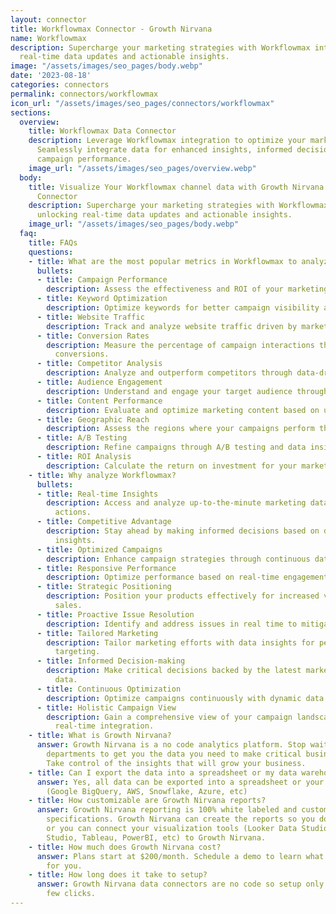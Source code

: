 ```yaml
---
layout: connector
title: Workflowmax Connector - Growth Nirvana
name: Workflowmax
description: Supercharge your marketing strategies with Workflowmax integration, unlocking
  real-time data updates and actionable insights.
image: "/assets/images/seo_pages/body.webp"
date: '2023-08-18'
categories: connectors
permalink: connectors/workflowmax
icon_url: "/assets/images/seo_pages/connectors/workflowmax"
sections:
  overview:
    title: Workflowmax Data Connector
    description: Leverage Workflowmax integration to optimize your marketing campaigns.
      Seamlessly integrate data for enhanced insights, informed decisions, and improved
      campaign performance.
    image_url: "/assets/images/seo_pages/overview.webp"
  body:
    title: Visualize Your Workflowmax channel data with Growth Nirvana's Workflowmax
      Connector
    description: Supercharge your marketing strategies with Workflowmax integration,
      unlocking real-time data updates and actionable insights.
    image_url: "/assets/images/seo_pages/body.webp"
  faq:
    title: FAQs
    questions:
    - title: What are the most popular metrics in Workflowmax to analyze?
      bullets:
      - title: Campaign Performance
        description: Assess the effectiveness and ROI of your marketing campaigns.
      - title: Keyword Optimization
        description: Optimize keywords for better campaign visibility and targeting.
      - title: Website Traffic
        description: Track and analyze website traffic driven by marketing campaigns.
      - title: Conversion Rates
        description: Measure the percentage of campaign interactions that lead to
          conversions.
      - title: Competitor Analysis
        description: Analyze and outperform competitors through data-driven insights.
      - title: Audience Engagement
        description: Understand and engage your target audience through campaign interactions.
      - title: Content Performance
        description: Evaluate and optimize marketing content based on user engagement.
      - title: Geographic Reach
        description: Assess the regions where your campaigns perform the best.
      - title: A/B Testing
        description: Refine campaigns through A/B testing and data insights.
      - title: ROI Analysis
        description: Calculate the return on investment for your marketing campaigns.
    - title: Why analyze Workflowmax?
      bullets:
      - title: Real-time Insights
        description: Access and analyze up-to-the-minute marketing data for timely
          actions.
      - title: Competitive Advantage
        description: Stay ahead by making informed decisions based on data-driven
          insights.
      - title: Optimized Campaigns
        description: Enhance campaign strategies through continuous data updates.
      - title: Responsive Performance
        description: Optimize performance based on real-time engagement metrics.
      - title: Strategic Positioning
        description: Position your products effectively for increased visibility and
          sales.
      - title: Proactive Issue Resolution
        description: Identify and address issues in real time to mitigate risks.
      - title: Tailored Marketing
        description: Tailor marketing efforts with data insights for personalized
          targeting.
      - title: Informed Decision-making
        description: Make critical decisions backed by the latest marketing performance
          data.
      - title: Continuous Optimization
        description: Optimize campaigns continuously with dynamic data updates.
      - title: Holistic Campaign View
        description: Gain a comprehensive view of your campaign landscape through
          real-time integration.
    - title: What is Growth Nirvana?
      answer: Growth Nirvana is a no code analytics platform. Stop waiting for other
        departments to get you the data you need to make critical business decisions.
        Take control of the insights that will grow your business.
    - title: Can I export the data into a spreadsheet or my data warehouse?
      answer: Yes, all data can be exported into a spreadsheet or your data warehouse
        (Google BigQuery, AWS, Snowflake, Azure, etc)
    - title: How customizable are Growth Nirvana reports?
      answer: Growth Nirvana reporting is 100% white labeled and customized to your
        specifications. Growth Nirvana can create the reports so you don’t have to
        or you can connect your visualization tools (Looker Data Studio/Google Data
        Studio, Tableau, PowerBI, etc) to Growth Nirvana.
    - title: How much does Growth Nirvana cost?
      answer: Plans start at $200/month. Schedule a demo to learn what plan is best
        for you.
    - title: How long does it take to setup?
      answer: Growth Nirvana data connectors are no code so setup only requires a
        few clicks.
---
```

